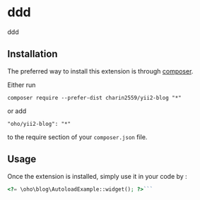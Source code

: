 ddd
===
ddd

Installation
------------

The preferred way to install this extension is through [composer](http://getcomposer.org/download/).

Either run

```
composer require --prefer-dist charin2559/yii2-blog "*" 
```

or add

```
"oho/yii2-blog": "*"
```

to the require section of your `composer.json` file.


Usage
-----

Once the extension is installed, simply use it in your code by  :

```php
<?= \oho\blog\AutoloadExample::widget(); ?>```